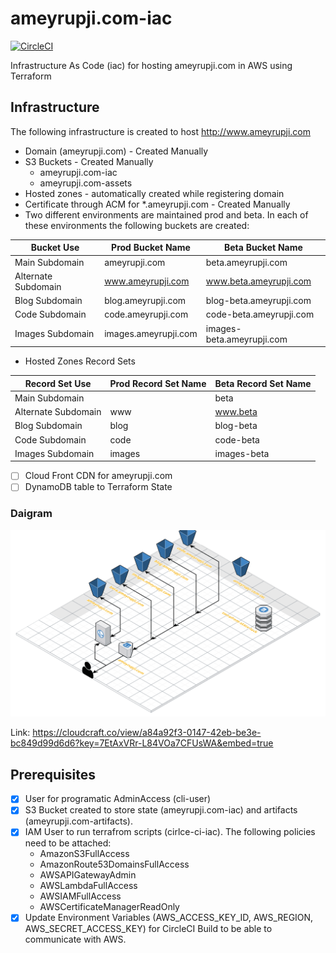 # ameyrupji.com-iac

[![CircleCI](https://circleci.com/gh/ameyrupji/ameyrupji.com-iac.svg?style=svg)](https://circleci.com/gh/ameyrupji/ameyrupji.com-iac)

Infrastructure As Code (iac) for hosting ameyrupji.com in AWS using Terraform

## Infrastructure
The following infrastructure is created to host http://www.ameyrupji.com
- Domain (ameyrupji.com) - Created Manually
- S3 Buckets - Created Manually
  - ameyrupji.com-iac
  - ameyrupji.com-assets
- Hosted zones - automatically created while registering domain
- Certificate through ACM for *.ameyrupji.com - Created Manually
- Two different environments are maintained prod and beta. In each of these environments the following buckets are created:

Bucket Use | Prod Bucket Name | Beta Bucket Name
--- | --- | --- 
Main Subdomain | ameyrupji.com | beta.ameyrupji.com
Alternate Subdomain | www.ameyrupji.com | www.beta.ameyrupji.com
Blog Subdomain | blog.ameyrupji.com | blog-beta.ameyrupji.com
Code Subdomain | code.ameyrupji.com | code-beta.ameyrupji.com
Images Subdomain | images.ameyrupji.com | images-beta.ameyrupji.com

- Hosted Zones Record Sets

Record Set Use | Prod Record Set Name | Beta Record Set Name
--- | --- | --- 
Main Subdomain |  | beta
Alternate Subdomain | www | www.beta
Blog Subdomain | blog | blog-beta
Code Subdomain | code | code-beta
Images Subdomain | images | images-beta
- [ ] Cloud Front CDN for ameyrupji.com
- [ ] DynamoDB table to Terraform State

### Daigram
![Infrastructure Diagram](/images/ameyrupji.com-blueprint.png)

Link:
https://cloudcraft.co/view/a84a92f3-0147-42eb-be3e-bc849d99d6d6?key=7EtAxVRr-L84VOa7CFUsWA&embed=true


## Prerequisites
- [x] User for programatic AdminAccess (cli-user)
- [x] S3 Bucket created to store state (ameyrupji.com-iac) and artifacts (ameyrupji.com-artifacts).
- [x] IAM User to run terrafrom scripts (cirlce-ci-iac). The following policies need to be attached:
    - AmazonS3FullAccess
    - AmazonRoute53DomainsFullAccess
    - AWSAPIGatewayAdmin
    - AWSLambdaFullAccess
    - AWSIAMFullAccess
    - AWSCertificateManagerReadOnly
- [x] Update Environment Variables (AWS_ACCESS_KEY_ID, AWS_REGION, AWS_SECRET_ACCESS_KEY) for CircleCI Build to be able to communicate with AWS.
